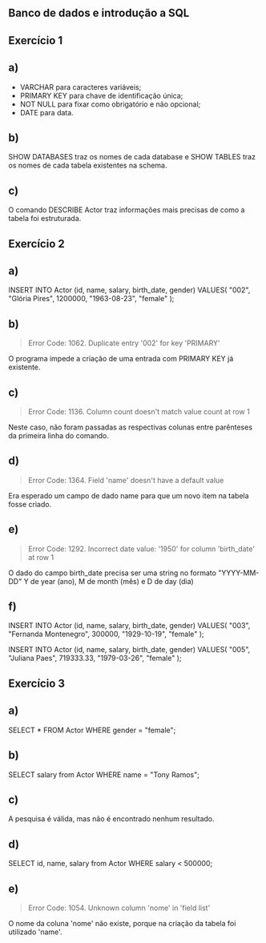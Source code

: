 ## Banco de dados e introdução a SQL

## Exercício 1
## a)
- VARCHAR para caracteres variáveis;
- PRIMARY KEY para chave de identificação única;
- NOT NULL para fixar como obrigatório e não opcional;
- DATE para data.

## b)
SHOW DATABASES traz os nomes de cada database e SHOW TABLES traz os nomes de cada tabela existentes na schema. 

## c)
O comando DESCRIBE Actor traz informações mais precisas de como a tabela foi estruturada.

## Exercício 2
## a)

INSERT INTO Actor (id, name, salary, birth_date, gender)
VALUES(
  "002", 
  "Glória Pires",
  1200000,
  "1963-08-23", 
  "female"
);


## b)
> Error Code: 1062. Duplicate entry '002' for key 'PRIMARY'

O programa impede a criação de uma entrada com PRIMARY KEY já existente.

## c)
> Error Code: 1136. Column count doesn't match value count at row 1

Neste caso, não foram passadas as respectivas colunas entre parênteses da primeira linha do comando.

## d)
> Error Code: 1364. Field 'name' doesn't have a default value

Era esperado um campo de dado name para que um novo item na tabela fosse criado.

## e)
> Error Code: 1292. Incorrect date value: '1950' for column 'birth_date' at row 1

O dado do campo birth_date precisa ser uma string no formato "YYYY-MM-DD"
Y de year (ano), M de month (mês) e D de day (dia)

## f)

INSERT INTO Actor (id, name, salary, birth_date, gender)
VALUES(
  "003", 
  "Fernanda Montenegro",
  300000,
  "1929-10-19", 
  "female"
);

INSERT INTO Actor (id, name, salary, birth_date, gender)
VALUES(
  "005", 
  "Juliana Paes",
  719333.33,
  "1979-03-26", 
  "female"
);


## Exercício 3
## a)

SELECT * FROM Actor WHERE gender = "female";

## b)

SELECT salary from Actor WHERE name = "Tony Ramos";

## c)
A pesquisa é válida, mas não é encontrado nenhum resultado.

## d)

SELECT id, name, salary from Actor WHERE salary < 500000;


## e)
> Error Code: 1054. Unknown column 'nome' in 'field list'

O nome da coluna 'nome' não existe, porque na criação da tabela foi utilizado 'name'.
